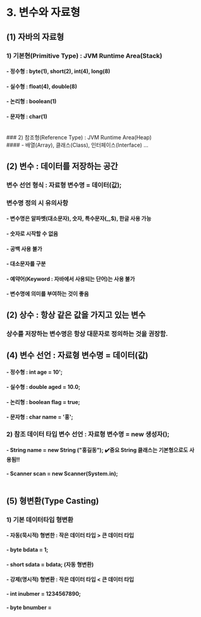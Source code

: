 # 3. 변수와 자료형<br>
## (1) 자바의 자료형<br>
### 1) 기본현(Primitive Type) : JVM Runtime Area(Stack)<br>
#### - 정수형 : byte(1), short(2), int(4), long(8)<br>
#### - 실수형 : float(4), double(8)<br>
#### - 논리형 : boolean(1)<br>
#### - 문자형 : char(1)<br>
<br>
### 2) 참조형(Reference Type) : JVM Runtime Area(Heap)<br>
#### - 배열(Array), 클래스(Class), 인터페이스(Interface) ... <br>

## (2) 변수 : 데이터를 저장하는 공간
### 변수 선언 형식 : 자료형 변수명 = 데이터(값);
### 변수명 정의 시 유의사항
#### - 변수명은 알파벳(대소문자), 숫자, 특수문자(_,$), 한글 사용 가능
#### - 숫자로 시작할 수 없음
#### - 공백 사용 불가
#### - 대소문자를 구분
#### - 예약어(Keyword : 자바에서 사용되는 단어)는 사용 불가
#### - 변수명에 의미를 부여하는 것이 좋음

## (2) 상수 : 항상 같은 값을 가지고 있는 변수<br>
### 상수를 저장하는 변수명은 항상 대문자로 정의하는 것을 권장함.<br>

## (4)  변수 선언 : 자료형 변수명 = 데이터(값)
#### - 정수형 : int  age = 10';
#### - 실수형 : double aged = 10.0;
#### - 논리형 : boolean flag = true;
#### - 문자형 : char name = '홍';

### 2) 참조 데이터 타입 변수 선언 : 자료형 변수명 = new 생성자();
#### - String name = new String ("홍길동"); ✔️중요 String 클래스는 기본형으로도 사용됨!!
#### - Scanner scan = new Scanner(System.in);<br><br>

## (5) 형변환(Type Casting)
### 1) 기본 데이터타입 형변환
#### - 자동(묵시적) 형변한 : 작은 데이터 타입 > 큰 데이터 타입
#### - byte bdata = 1;
#### - short sdata = bdata; (자동 형변환)<br>

#### - 강제(명시적) 형변환 : 작은 데이터 타입 < 큰 데이터 타입
#### - int inubmer = 1234567890;
#### - byte bnumber = 